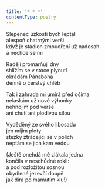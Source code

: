 ```yaml
---
title: '* * *'
contentType: poetry
---
```


<section>

Slepenec úzkosti bych leptal  
alespoň chatrnými verši  
když je stadion zmoudření už nadosah  
a nechce se mi

Raději promarňuji dny  
shlížím se v stoce plynutí  
okrádám Pánaboha  
denně o čerstvý chléb

Tak i zahrada mi umírá před očima  
nelaskám už nové výhonky  
nehnojím pod verše  
ani chutí ani plodivou silou

Vyděděný ze svého libosadu  
jen míjím ploty  
stezky ztrácející se v polích  
neptám se jich kam vedou

(Ještě onehdá mě zlákala jedna  
končila v neschůdné rokli:  
a pod rozložitou sosnou  
obydlené jezevčí doupě  
jak díra po mamutím klu!)

</section>
